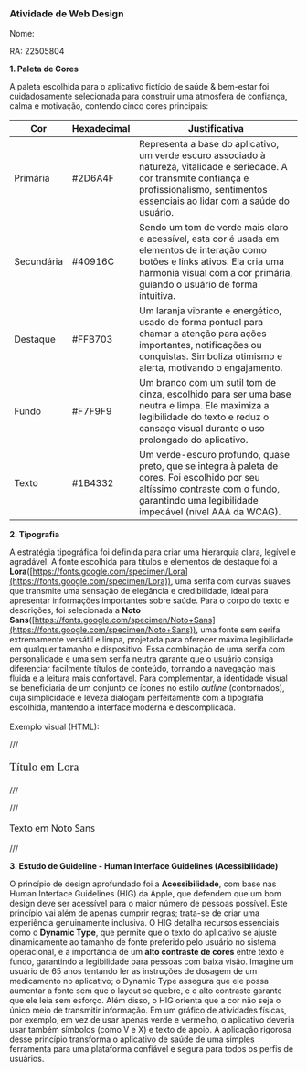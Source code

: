 ### **Atividade de Web Design**

Nome:

RA: 22505804

**1. Paleta de Cores**

A paleta escolhida para o aplicativo fictício de saúde & bem-estar foi cuidadosamente selecionada para construir uma atmosfera de confiança, calma e motivação, contendo cinco cores principais:

| Cor | Hexadecimal | Justificativa |
|---|---|---|
| Primária | #2D6A4F | Representa a base do aplicativo, um verde escuro associado à natureza, vitalidade e seriedade. A cor transmite confiança e profissionalismo, sentimentos essenciais ao lidar com a saúde do usuário. |
| Secundária | #40916C | Sendo um tom de verde mais claro e acessível, esta cor é usada em elementos de interação como botões e links ativos. Ela cria uma harmonia visual com a cor primária, guiando o usuário de forma intuitiva. |
| Destaque | #FFB703 | Um laranja vibrante e energético, usado de forma pontual para chamar a atenção para ações importantes, notificações ou conquistas. Simboliza otimismo e alerta, motivando o engajamento. |
| Fundo | #F7F9F9 | Um branco com um sutil tom de cinza, escolhido para ser uma base neutra e limpa. Ele maximiza a legibilidade do texto e reduz o cansaço visual durante o uso prolongado do aplicativo. |
| Texto | #1B4332 | Um verde-escuro profundo, quase preto, que se integra à paleta de cores. Foi escolhido por seu altíssimo contraste com o fundo, garantindo uma legibilidade impecável (nível AAA da WCAG). |

**2. Tipografia**

A estratégia tipográfica foi definida para criar uma hierarquia clara, legível e agradável. A fonte escolhida para títulos e elementos de destaque foi a **Lora**([https://fonts.google.com/specimen/Lora](https://fonts.google.com/specimen/Lora)), uma serifa com curvas suaves que transmite uma sensação de elegância e credibilidade, ideal para apresentar informações importantes sobre saúde. Para o corpo do texto e descrições, foi selecionada a **Noto Sans**([https://fonts.google.com/specimen/Noto+Sans](https://fonts.google.com/specimen/Noto+Sans)), uma fonte sem serifa extremamente versátil e limpa, projetada para oferecer máxima legibilidade em qualquer tamanho e dispositivo. Essa combinação de uma serifa com personalidade e uma sem serifa neutra garante que o usuário consiga diferenciar facilmente títulos de conteúdo, tornando a navegação mais fluida e a leitura mais confortável. Para complementar, a identidade visual se beneficiaria de um conjunto de ícones no estilo *outline* (contornados), cuja simplicidade e leveza dialogam perfeitamente com a tipografia escolhida, mantendo a interface moderna e descomplicada. \
 \
Exemplo visual (HTML):

///<p style="font-family: 'Lora', serif; font-size: 20px;">Título em Lora</p>///

///<p style="font-family: 'Noto Sans', sans-serif; font-size: 16px;">Texto em Noto Sans</p>///

**3. Estudo de Guideline - Human Interface Guidelines (Acessibilidade)**

O princípio de design aprofundado foi a **Acessibilidade**, com base nas Human Interface Guidelines (HIG) da Apple, que defendem que um bom design deve ser acessível para o maior número de pessoas possível. Este princípio vai além de apenas cumprir regras; trata-se de criar uma experiência genuinamente inclusiva. O HIG detalha recursos essenciais como o **Dynamic Type**, que permite que o texto do aplicativo se ajuste dinamicamente ao tamanho de fonte preferido pelo usuário no sistema operacional, e a importância de um **alto contraste de cores** entre texto e fundo, garantindo a legibilidade para pessoas com baixa visão. Imagine um usuário de 65 anos tentando ler as instruções de dosagem de um medicamento no aplicativo; o Dynamic Type assegura que ele possa aumentar a fonte sem que o layout se quebre, e o alto contraste garante que ele leia sem esforço. Além disso, o HIG orienta que a cor não seja o único meio de transmitir informação. Em um gráfico de atividades físicas, por exemplo, em vez de usar apenas verde e vermelho, o aplicativo deveria usar também símbolos (como V e X) e texto de apoio. A aplicação rigorosa desse princípio transforma o aplicativo de saúde de uma simples ferramenta para uma plataforma confiável e segura para todos os perfis de usuários.
